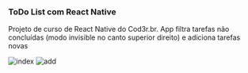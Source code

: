 ### ToDo List com React Native
Projeto de curso de React Native do Cod3r.br. App filtra tarefas não concluídas (modo invisible no canto superior direito) e adiciona tarefas novas

![index](https://i.imgur.com/4a9CnLU.jpg)
![add](https://i.imgur.com/WFXpoDD.jpg)

